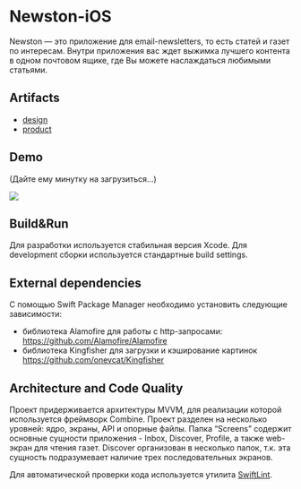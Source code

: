 # Newston-iOS
Newston — это приложение для email-newsletters, то есть статей и газет по интересам. 
Внутри приложения вас ждет выжимка лучшего контента в одном почтовом ящике, где Вы можете наслаждаться любимыми статьями. 


## Artifacts
* [design](https://www.figma.com/file/qWxMBcMHKz7uC4Zl7tmZyO/Newston-App-iOS?node-id=0%3A1)
* [product](https://omsk-community.notion.site/README-57c5024cadae48f8b167350e1eaf9a9c)


## Demo
(Дайте ему минутку на загрузиться...)

![](https://github.com/Student-Labs-2022/Newston-iOS/blob/readme/demo_gif/Newston_demo.gif)


## Build&Run
Для разработки используется стабильная версия Xcode. Для development сборки используется стандартные build settings. 


## External dependencies
С помощью Swift Package Manager необходимо установить следующие зависимости:
* библиотека Alamofire для работы с http-запросами: https://github.com/Alamofire/Alamofire
* библиотека Kingfisher для загрузки и кэширование картинок https://github.com/onevcat/Kingfisher


## Architecture and Code Quality
Проект придерживается архитектуры MVVM, для реализации которой используется фреймворк Combine. Проект разделен на несколько уровней: ядро, экраны, API и опорные файлы. Папка “Screens” содержит основные сущности приложения - Inbox, Discover, Profile, а также web-экран для чтения газет. Discover организован в несколько папок, т.к. эта сущность подразумевает наличие трех последовательных экранов.

Для автоматической проверки кода используется утилита [SwiftLint](https://github.com/Student-Labs-2022/Newston-iOS/tree/develop).
